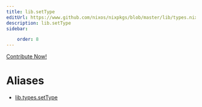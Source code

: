 ```yaml
---
title: lib.setType
editUrl: https://www.github.com/nixos/nixpkgs/blob/master/lib/types.nix#L72C13
description: lib.setType
sidebar:

    order: 8
---
```


<a href="https://www.github.com/nixos/nixpkgs/blob/master/lib/types.nix#L72C13">Contribute Now!</a>


# Aliases

- [lib.types.setType](reference/lib/types/lib-types-setType)


